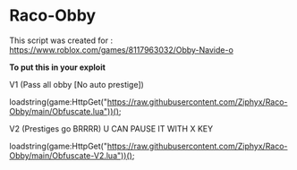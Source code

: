 # Raco-Obby
This script was created for : https://www.roblox.com/games/8117963032/Obby-Navide-o

**To put this in your exploit**

V1 (Pass all obby [No auto prestige])

loadstring(game:HttpGet("https://raw.githubusercontent.com/Ziphyx/Raco-Obby/main/Obfuscate.lua"))();

V2 (Prestiges go BRRRR) U CAN PAUSE IT WITH X KEY

loadstring(game:HttpGet("https://raw.githubusercontent.com/Ziphyx/Raco-Obby/main/Obfuscate-V2.lua"))();
